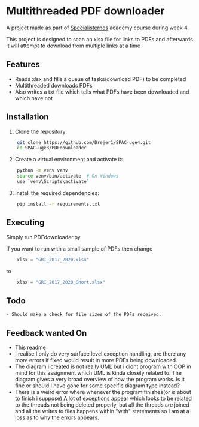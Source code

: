 
# Multithreaded PDF downloader

A project made as part of [Specialisternes](https://dk.specialisterne.com/) academy course during week 4.

This project is designed to scan an xlsx file for links to PDFs and afterwards it will attempt to download from multiple links at a time 





## Features


- Reads xlsx and fills a queue of tasks(download PDF) to be completed  
- Multithreaded downloads PDFs
- Also writes a txt file which tells what PDFs have been downloaded and which have not



## Installation

1. Clone the repository:
```bash
    git clone https://github.com/Drejer1/SPAC-uge4.git
    cd SPAC-uge3/PDFdownloader
```
2. Create a virtual environment and activate it:
```bash
    python -m venv venv 
    source venv/bin/activate  # On Windows 
    use `venv\Scripts\activate`
```
3. Install the required dependencies:
```bash
    pip install -r requirements.txt
```

## Executing
Simply run PDFdownloader.py 

If you want to run with a small sample of PDFs then change 
```python
    xlsx = "GRI_2017_2020.xlsx"
```
to
```python
    xlsx = "GRI_2017_2020_Short.xlsx"
``` 
## Todo 
    - Should make a check for file sizes of the PDFs received. 

## Feedback wanted On
- This readme
- I realise I only do very surface level exception handling, are there any more errors if fixed would result in more PDFs being downloaded.
- The diagram i created is not really UML but i didnt program with OOP in mind for this assignment which UML is kinda closely related to. The diagram gives a very broad overview of how the program works. Is it fine or should I have gone for some specific diagram type instead?
- There is a weird error where whenever the program finishes(or is about to finish i suppose) A lot of exceptions appear which looks to be related to the threads not being deleted properly, but all the threads are joined and all the writes to files happens within "with" statements so I am at a loss as to why the errors appears.    
